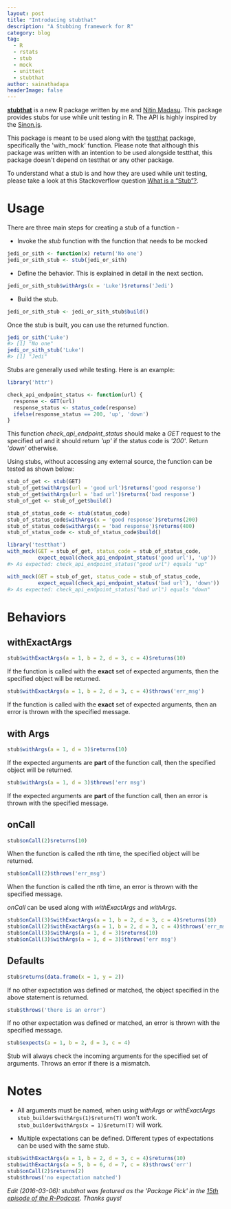 ```yaml
---
layout: post
title: "Introducing stubthat"
description: "A Stubbing framework for R"
category: blog
tag:
  - R
  - rstats
  - stub
  - mock
  - unittest
  - stubthat
author: sainathadapa
headerImage: false
---
```


[**stubthat**](https://github.com/sainathadapa/stubthat) is a new R package written by me and [Nitin Madasu](https://github.com/nitinmdsu). This package provides stubs for use while unit testing in R. The API is highly inspired by the [Sinon.js](http://sinonjs.org/).

This package is meant to be used along with the [testthat](https://cran.r-project.org/package=testthat) package, specifically the 'with\_mock' function. Please note that although this package was written with an intention to be used alongside testthat, this package doesn't depend on testthat or any other package.

To understand what a stub is and how they are used while unit testing, please take a look at this Stackoverflow question [What is a “Stub”?](http://stackoverflow.com/questions/463278/what-is-a-stub).

Usage
=====

There are three main steps for creating a stub of a function -

-   Invoke the *stub* function with the function that needs to be mocked

~~~ R
jedi_or_sith <- function(x) return('No one')
jedi_or_sith_stub <- stub(jedi_or_sith)
~~~

-   Define the behavior. This is explained in detail in the next section.

~~~ R
jedi_or_sith_stub$withArgs(x = 'Luke')$returns('Jedi')
~~~

-   Build the stub.

~~~ R
jedi_or_sith_stub <- jedi_or_sith_stub$build()
~~~

Once the stub is built, you can use the returned function.

~~~ R
jedi_or_sith('Luke')
#> [1] "No one"
jedi_or_sith_stub('Luke')
#> [1] "Jedi"
~~~

Stubs are generally used while testing. Here is an example:

~~~ R
library('httr')

check_api_endpoint_status <- function(url) {
  response <- GET(url)
  response_status <- status_code(response)
  ifelse(response_status == 200, 'up', 'down')
}
~~~

This function *check\_api\_endpoint\_status* should make a *GET* request to the specified url and it should return *'up'* if the status code is *'200'*. Return *'down'* otherwise.

Using stubs, without accessing any external source, the function can be tested as shown below:

~~~ R
stub_of_get <- stub(GET)
stub_of_get$withArgs(url = 'good url')$returns('good response')
stub_of_get$withArgs(url = 'bad url')$returns('bad response')
stub_of_get <- stub_of_get$build()

stub_of_status_code <- stub(status_code)
stub_of_status_code$withArgs(x = 'good response')$returns(200)
stub_of_status_code$withArgs(x = 'bad response')$returns(400)
stub_of_status_code <- stub_of_status_code$build()

library('testthat')
with_mock(GET = stub_of_get, status_code = stub_of_status_code,
          expect_equal(check_api_endpoint_status('good url'), 'up'))
#> As expected: check_api_endpoint_status("good url") equals "up"

with_mock(GET = stub_of_get, status_code = stub_of_status_code,
          expect_equal(check_api_endpoint_status('bad url'), 'down'))
#> As expected: check_api_endpoint_status("bad url") equals "down"
~~~

Behaviors
=========

withExactArgs
-------------

~~~ R
stub$withExactArgs(a = 1, b = 2, d = 3, c = 4)$returns(10)
~~~

If the function is called with the **exact** set of expected arguments, then the specified object will be returned.

~~~ R
stub$withExactArgs(a = 1, b = 2, d = 3, c = 4)$throws('err_msg')
~~~

If the function is called with the **exact** set of expected arguments, then an error is thrown with the specified message.

with Args
---------

~~~ R
stub$withArgs(a = 1, d = 3)$returns(10)
~~~

If the expected arguments are **part** of the function call, then the specified object will be returned.

~~~ R
stub$withArgs(a = 1, d = 3)$throws('err msg')
~~~

If the expected arguments are **part** of the function call, then an error is thrown with the specified message.

onCall
------

~~~ R
stub$onCall(2)$returns(10)
~~~

When the function is called the nth time, the specified object will be returned.

~~~ R
stub$onCall(2)$throws('err_msg')
~~~

When the function is called the nth time, an error is thrown with the specified message.

*onCall* can be used along with *withExactArgs* and *withArgs*.

~~~ R
stub$onCall(3)$withExactArgs(a = 1, b = 2, d = 3, c = 4)$returns(10)
stub$onCall(2)$withExactArgs(a = 1, b = 2, d = 3, c = 4)$throws('err_msg')
stub$onCall(3)$withArgs(a = 1, d = 3)$returns(10)
stub$onCall(3)$withArgs(a = 1, d = 3)$throws('err msg')
~~~

Defaults
--------

~~~ R
stub$returns(data.frame(x = 1, y = 2))
~~~

If no other expectation was defined or matched, the object specified in the above statement is returned.

~~~ R
stub$throws('there is an error')
~~~

If no other expectation was defined or matched, an error is thrown with the specified message.

~~~ R
stub$expects(a = 1, b = 2, d = 3, c = 4)
~~~

Stub will always check the incoming arguments for the specified set of arguments. Throws an error if there is a mismatch.

Notes
=====

-   All arguments must be named, when using *withArgs* or *withExactArgs* `stub_builder$withArgs(1)$return(T)` won't work. `stub_builder$withArgs(x = 1)$return(T)` will work.

-   Multiple expectations can be defined. Different types of expectations can be used with the same stub.

~~~ R
stub$withExactArgs(a = 1, b = 2, d = 3, c = 4)$returns(10)
stub$withExactArgs(a = 5, b = 6, d = 7, c = 8)$throws('err')
stub$onCall(2)$returns(2)
stub$throws('no expectation matched')
~~~

_Edit (2016-03-06): stubthat was featured as the 'Package Pick' in the [15th episode of the R-Podcast](https://www.r-podcast.org/posts/the-r-podcast-episode-15-introduction-to-shiny.html). Thanks guys!_
